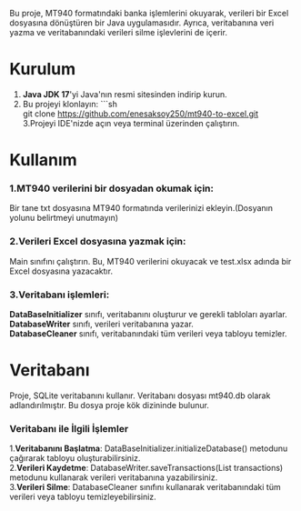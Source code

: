 Bu proje, MT940 formatındaki banka işlemlerini okuyarak, verileri bir Excel dosyasına dönüştüren bir Java uygulamasıdır. Ayrıca, veritabanına veri yazma ve veritabanındaki verileri silme işlevlerini de içerir.


# Kurulum

1. **Java JDK 17**'yi Java'nın resmi sitesinden indirip kurun.
2. Bu projeyi klonlayın:  ```sh                   
   git clone https://github.com/enesaksoy250/mt940-to-excel.git            
3.Projeyi IDE'nizde açın veya terminal üzerinden çalıştırın.

# Kullanım

### 1.MT940 verilerini bir dosyadan okumak için:  

  Bir tane txt dosyasına MT940 formatında verilerinizi ekleyin.(Dosyanın yolunu belirtmeyi unutmayın)

### 2.Verileri Excel dosyasına yazmak için:  

  Main sınıfını çalıştırın. Bu, MT940 verilerini okuyacak ve test.xlsx adında bir Excel dosyasına yazacaktır.

### 3.Veritabanı işlemleri:  

  **DataBaseInitializer** sınıfı, veritabanını oluşturur ve gerekli tabloları ayarlar.  
  **DatabaseWriter** sınıfı, verileri veritabanına yazar.  
  **DatabaseCleaner** sınıfı, veritabanındaki tüm verileri veya tabloyu temizler.  

# Veritabanı  

  Proje, SQLite veritabanını kullanır. Veritabanı dosyası mt940.db olarak adlandırılmıştır. Bu dosya proje kök dizininde bulunur.

### Veritabanı ile İlgili İşlemler  

  1.**Veritabanını Başlatma**: DataBaseInitializer.initializeDatabase() metodunu çağırarak tabloyu oluşturabilirsiniz.   
  2.**Verileri Kaydetme**: DatabaseWriter.saveTransactions(List<MT940Transaction> transactions) metodunu kullanarak verileri veritabanına yazabilirsiniz.  
  3.**Verileri Silme**: DatabaseCleaner sınıfını kullanarak veritabanındaki tüm verileri veya tabloyu temizleyebilirsiniz.

